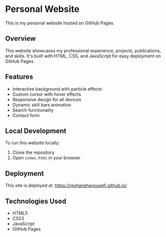 # Personal Website

This is my personal website hosted on GitHub Pages.

## Overview

This website showcases my professional experience, projects, publications, and skills. It's built with HTML, CSS, and JavaScript for easy deployment on GitHub Pages.

## Features

- Interactive background with particle effects
- Custom cursor with hover effects
- Responsive design for all devices
- Dynamic skill bars animation
- Search functionality
- Contact form

## Local Development

To run this website locally:

1. Clone the repository
2. Open `index.html` in your browser

## Deployment

This site is deployed at: https://reyhanehayousefi.github.io/

## Technologies Used

- HTML5
- CSS3
- JavaScript
- GitHub Pages
